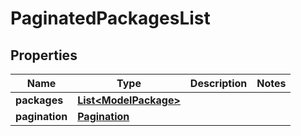

# PaginatedPackagesList

## Properties

Name | Type | Description | Notes
------------ | ------------- | ------------- | -------------
**packages** | [**List&lt;ModelPackage&gt;**](ModelPackage.md) |  | 
**pagination** | [**Pagination**](Pagination.md) |  | 




